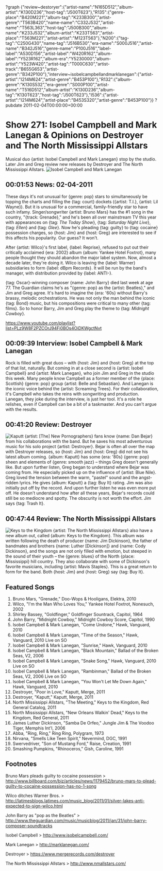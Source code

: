 ?graph {"review~destoryer":{"artist-name":"N165D512","album-artist":"K130D236","host-tag":"J500T623"},"R135":{"genre-place":"B420M221","album-tag":"K233B300","artist-genre":"T563B420","name-name":"C332J532","artist-name":"T563L363","host-tag":"J500B300","album-name":"K233J532","album-artist":"K233T563","artist-place":"T563M221","artist-artist":"M123T563"},"N200":{"tag-tag":"C250G430","name-tag":"J516B530","era-name":"S000J516","artist-name":"B342J516","genre-name":"P100J516","label-label":"A530D156","artist-label":"W420R162","album-label":"Y523R162","album-era":"Y5230000","album-artist":"Y523W420","artist-tag":"T000C630","artist-track":"B655G653","artist-genre":"B342P100"},"interview~isobelcampbellandmarklanegan":{"artist-artist":"I214M624","artist-genre":"B453P100"},"R132":{"album-genre":"K130S532","era-genre":"S000P100","artist-name":"T516D512","album-artist":"K130D236","album-tag":"K130T623","host-tag":"J500T623"},"I536":{"artist-artist":"I214M624","artist-place":"B453S320","artist-genre":"B453P100"}}
?pubdate 2011-02-04T00:00:00+00:00

# Show 271: Isobel Campbell and Mark Lanegan & Opinions on Destroyer and The North Mississippi Allstars
Musical duo {artist: Isobel Campbell and Mark Lanegan} stop by the studio. Later Jim and Greg review new releases by Destroyer and The North Mississippi Allstars. 
![Isobel Campbell and Mark Lanegan](http://static.soundopinions.org/images/2011/campbelllanegan.jpg)

## 00:01:53 News: 02-04-2011
These days it's not unusual for {genre: pop} stars to simultaneously be topping the charts and filling the {tag: court} dockets ({artist: T.I.}, {artist: Lil Wayne}). But it is unusual for a commercial, family-friendly star to have such infamy. Singer/songwriter {artist: Bruno Mars} has the #1 song in the country, "{track: Grenade}," and he's been all over mainstream TV this year with appearances on {tag: *The Today Show*}, {tag: *Saturday Night Live*}, {tag: *Ellen*} and {tag: *Glee*}. Now he's pleading {tag: guilty} to {tag: cocaine} possession charges, so {host: Jim} and {host: Greg} are interested to see if this affects his popularity. Our guess? It won't.

After {artist: Wilco}'s first label, {label: Reprise}, refused to put out their critically acclaimed {era: 2002} album {album: Yankee Hotel Foxtrot}, many people thought they should abandon the major label system. Now, almost a decade later, they're doing it. Wilco is leaving the {label: Warner} subsidiaries to form {label: dBpm Records}. It will be run by the band's manager, with distribution provided by {label: ANTI-}.

{tag: Oscar}-winning composer {name: John Barry} died last week at age 77. The Guardian claims he's as "{genre: pop} as the {artist: Beatles}," and Jim and Greg agree. It's hard to imagine the {era: '60s} without Barry's brassy, melodic orchestrations. He was not only the man behind the iconic {tag: Bond} music, but his compositions were critical to many other {tag: films}. So to honor Barry, Jim and Greg play the theme to {tag: *Midnight Cowboy*}.

https://www.youtube.com/playlist?list=PLz9W8F2PZCOrJ94Fi0BOs4OiDKWgctNvt

## 00:09:39 Interview: Isobel Campbell & Mark Lanegan
Rock is filled with great duos – with {host: Jim} and {host: Greg} at the top of that list, naturally. But coming in at a close second is {artist: Isobel Campbell} and {artist: Mark Lanegan}, who join Jim and Greg in the studio this week. Many people know Campbell as a former member of the {place: Scottish} {genre: pop} group {artist: Belle and Sebastian}. And Lanegan is the iconic voice behind the {artist: Screaming Trees}. For their collaboration, it's Campbell who takes the reins with songwriting and production. Lanegan, they joke during the interview, is just her tool. It's a role he relishes, even if Campbell can be a bit of a taskmaster. And you can't argue with the results. 

## 00:41:20 Review: Destroyer
![Kaputt](http://is2.mzstatic.com/image/thumb/Music/v4/e1/a6/67/e1a667e4-51b5-eb4a-184b-2c5f8d6970d6/source/600x600bb.jpg "5455211/412955678")
{artist: [The] New Pornographers} fans know {name: Dan Bejar} from his collaborations with the band. But he saves his most adventurous music for his solo project {artist: Destroyer}. Bejar is often all over the map with Destroyer releases, so {host: Jim} and {host: Greg} did not see his latest album coming. {album: Kaputt} has some {era: '80s} {genre: pop} sheen and elements of {genre: smooth jazz} – things Greg doesn't generally like. But upon further listen, Greg began to understand where Bejar was coming from. He especially picked up on the influence of {artist: Blue Nile}. Greg loved the tension between the warm, "pastel" sound and the angst-ridden lyrics. He gives {album: Kaputt} a {tag: Buy It} rating. Jim was also initially put off by the record. And upon further listen he was even more put off. He doesn't understand how after all these years, Bejar's records could still be so mediocre and spotty. The obscurity is not worth the effort. Jim says {tag: Trash It}.

## 00:47:44 Review: The North Mississippi Allstars
![Keys to the Kingdom](http://is2.mzstatic.com/image/thumb/Music/v4/26/17/58/261758e7-fa37-ab07-5eae-8a160aa52d71/source/600x600bb.jpg "5116593/414280989")
{artist: The North Mississippi Allstars} also have a new album out, called {album: Keys to the Kingdom}. This album was written following the death of producer {name: Jim Dickinson}, the father of bandmates and brothers {name: Luther [Dickinson]} and {name: Cody Dickinson}, and the songs are not only filled with emotion, but steeped in the sound of their youth – the {genre: blues} of the North {place: Mississippi} hill country. They also collaborate with some of Dickinson's favorite musicians, including {artist: Mavis Staples}. This is a great return to form for the band. Both {host: Jim} and {host: Greg} say {tag: Buy It}.

## Featured Songs
1. Bruno Mars, "Grenade," Doo-Wops & Hooligans, Elektra, 2010
2. Wilco, "I'm the Man Who Loves You," Yankee Hotel Foxtrot, Nonesuch, 2002
3. Shirley Bassey, "Goldfinger," Goldfinger Sountrack, Capitol, 1964
4. John Barry, "Midnight Cowboy," Midnight Cowboy Score, Capitol, 1990
5. Isobel Campbell & Mark Lanegan, "Come Undone," Hawk, Vanguard, 2010
6. Isobel Campbell & Mark Lanegan, "Time of the Season," Hawk, Vanguard, 2010 Live on SO
7. Isobel Campbell & Mark Lanegan, "Sunrise," Hawk, Vanguard, 2010
8. Isobel Campbell & Mark Lanegan, "Black Mountain," Ballad of the Broken Seas, V2, 2006
9. Isobel Campbell & Mark Lanegan, "Snake Song," Hawk, Vanguard, 2010 Live on SO
10. Isobel Campbell & Mark Lanegan, "Rambinman," Ballad of the Broken Seas, V2, 2006 Live on SO
11. Isobel Campbell & Mark Lanegan, "You Won't Let Me Down Again," Hawk, Vanguard, 2010
12. Destroyer, "Poor in Love," Kaputt, Merge, 2011
13. Destroyer, "Kaputt," Kaputt, Merge, 2011
14. North Mississippi Allstars, "The Meeting," Keys to the Kingdom, Red General Catalog, 2011
15. North Mississippi Allstars, "New Orleans Walkin' Dead," Keys to the Kingdom, Red General, 2011
16. James Luther Dickinson, "Samba De Orfeo," Jungle Jim & The Voodoo Tiger, Memphis Int'l, 2006
17. Abba, "Ring, Ring," Ring Ring,  Polygram, 1973
18. Nirvana, "Smells Like Teen Spirit," Nevermind, DGC, 1991
19. Swervedriver, "Son of Mustang Ford," Raise, Creation, 1991
20. Smashing Pumpkins, "Rhinoceros," Gish, Caroline, 1991

## Footnotes

Bruno Mars pleads guilty to cocaine possession > http://www.billboard.com/biz/articles/news/1179452/bruno-mars-to-plead-guilty-to-cocaine-possession-has-no-1-song

Wilco ditches Warner Bros. > http://latimesblogs.latimes.com/music_blog/2011/01/silver-lakes-anti-expected-to-sign-wilco.html

John Barry as  "pop as the Beatles" > http://www.theguardian.com/music/musicblog/2011/jan/31/john-barry-composer-soundtracks

Isobel Campbell > http://www.isobelcampbell.com/

Mark Lanegan > http://marklanegan.com/

Destroyer > https://www.mergerecords.com/destroyer

The North Mississippi Allstars > http://www.nmallstars.com/